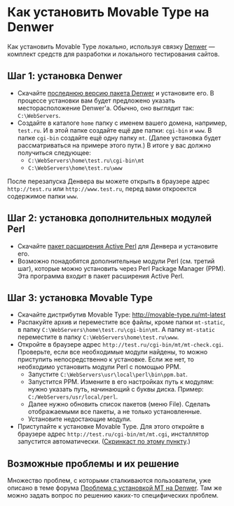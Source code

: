 # Как установить Movable Type на Denwer

Как установить Movable Type локально, используя связку [Denwer](http://www.denwer.ru/) — комплект средств для разработки и локального тестирования сайтов.

## Шаг 1: установка Denwer

* Скачайте [последнюю версию пакета Denwer](http://www.denwer.ru/dis/Base/latest?from=movabletype) и установите его. В процессе установки вам будет предложено указать месторасположение Denwer'a. Обычно, оно выглядит так: `C:\WebServers`. 
* Создайте в каталоге `home` папку с именем вашего домена, например, `test.ru`. И в этой папке создайте ещё две папки: `cgi-bin` и `www`. В папке `cgi-bin` создайте ещё одну папку `mt`. (Далее установка будет рассматриваться на примере этого пути.) В итоге у вас должно получиться следующее:
    * `C:\WebServers\home\test.ru\cgi-bin\mt`
    * `C:\WebServers\home\test.ru\www`

После перезапуска Денвера вы можете открыть в браузере адрес `http://test.ru` или `http://www.test.ru`, перед вами откроектся содержимое папки `www`.

## Шаг 2: установка дополнительных модулей Perl

* Скачайте [пакет расширения Active Perl](http://www.denwer.ru/dis/Perl/latest?from=movabletype) для Денвера и установите его.
* Возможно понадобятся дополнительные модули Perl (см. третий шаг), которые можно установить через Perl Package Manager (PPM). Эта программа входит в пакет расширения Active Perl.

## Шаг 3: установка Movable Type

* Скачайте дистрибутив Movable Type: http://movable-type.ru/mt-latest
* Распакуйте архив и переместите все файлы, кроме папки `mt-static`, в папку `C:\WebServers\home\test.ru\cgi-bin\mt`. А папку `mt-static` переместите в папку `C:\WebServers\home\test.ru\www`.
* Откройте в браузере адрес `http://test.ru/cgi-bin/mt/mt-check.cgi`. Проверьте, если все необходимые модули найдены, то можно приступить непосредственно к установке. Если же нет, то необходимо установить модули Perl с помощью PPM.
    * Запустите `C:\WebServers\usr\local\perl\bin\ppm.bat`.
    * Запустится PPM. Измените в его настройках путь к модулям: нужно указать путь, начинающий с буквы диска. Пример: `C:/WebServers/usr/local/perl`.
    * Далее нужно обновить список пакетов (меню File). Сделать отображаемыми все пакеты, а не только установленные.
    * Установите недостающие модули.
* Приступайте к установке Movable Type. Для этого откройте в браузере адрес `http://test.ru/cgi-bin/mt/mt.cgi`, инсталлятор запустится автоматически. ([Скринкаст по этому пункту](http://movable-type.ru/2008/04/screncast-install-mt4.php).)

## Возможные проблемы и их решение

Множество проблем, с которыми сталкиваются пользователи, уже описано в теме форума [Проблема с установкой MT на Denwer](http://movable-type.ru/forums/viewtopic.php?id=63 ). Там же можно задать вопрос по решению каких-то специфических проблем.
